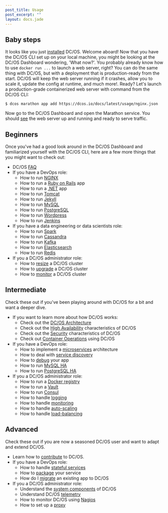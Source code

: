 ```yaml
---
post_title: Usage
post_excerpt: ""
layout: docs.jade
---
```


## Baby steps

It looks like you just [installed](https://dcos.io/install/) DC/OS. Welcome aboard! Now that you  have the DC/OS CLI set up on your local machine, you might be looking at the DC/OS Dashboard wondering, 'What now?'. You probably already know how to use `docker run ...` to launch a web server, right? You can  do the same thing with DC/OS, but with a deployment that is production-ready from the start. DC/OS will keep the web server running if it crashes, allow you to scale it, update the config at runtime, and much more!. Ready? Let's launch a production-grade containerized web server with command from the DC/OS CLI:

    $ dcos marathon app add https://dcos.io/docs/latest/usage/nginx.json

Now go to the DC/OS Dashboard and open the Marathon service. You should [see](img/usage_marathon_webserver.png) the web server up and running and ready to serve traffic.

## Beginners

Once you've had a good look around in the DC/OS Dashboard and familiarized yourself with the DC/OS CLI, here are a few more things that you might want to check out:

- DC/OS [FAQ](/usage/faq)
- If you have a DevOps role:
  - How to run [NGINX](/usage/tutorials/nginx/)
  - How to run a [Ruby on Rails](/usage/tutorials/ruby-on-rails/) app
  - How to run a [.NET](/usage/tutorials/asp-dot-net/) app
  - How to run [Tomcat](/usage/tutorials/tomcat/)
  - How to run [Jekyll](/usage/tutorials/jekyll/)
  - How to run [MySQL](/usage/tutorials/mysql/)
  - How to run [PostgreSQL](/usage/tutorials/postgres/)
  - How to run [Wordpress](/usage/tutorials/wordpress/)
  - How to run [Jenkins](/usage/tutorials/jenkins/)
- If you have a data engineering or data scientists role:
  - How to run [Spark](/usage/tutorials/spark/)
  - How to run [Cassandra](/usage/tutorials/cassandra/)
  - How to run [Kafka](/usage/tutorials/kafka/)
  - How to run [Elasticsearch](/usage/tutorials/elasticsearch/)
  - How to run [Redis](/usage/tutorials/redis/)
- If you a DC/OS administrator role:
  - How to [resize](/administration/resizing/) a DC/OS cluster
  - How to [upgrade](/administration/upgrading/) a DC/OS cluster
  - How to [monitor](/administration/monitoring/) a DC/OS cluster

## Intermediate

Check these out if you've been playing around with DC/OS for a bit and want a deeper dive.

- If you want to learn more about how DC/OS works:
  - Check out the [DC/OS Architecture](/overview/architecture/)
  - Check out the [High Availability](/overview/high-availability/) characteristics of DC/OS
  - Check out the [Security](/overview/security/) characteristics of DC/OS
  - Check out [Container Operations](/overview/container-operations/) using DC/OS
- If you have a DevOps role:
  - How to implement a [microservices](/usage/tutorials/microservices/) architecture
  - How to deal with [service discovery](/usage/tutorials/service-discovery/)
  - How to [debug](/usage/tutorials/debugging/) your app
  - How to run [MySQL HA](/usage/tutorials/mysql-ha/)
  - How to run [PostgreSQL HA](/usage/tutorials/postgres-ha/)
- If you a DC/OS administrator role:
  - How to run a [Docker registry](/usage/tutorials/docker-registry/)
  - How to run a [Vault](/usage/tutorials/vault/)
  - How to run [Consul](/usage/tutorials/consul/)
  - How to handle [logging](/usage/tutorials/logging/)
  - How to handle [monitoring](/usage/tutorials/monitoring/)
  - How to handle [auto-scaling](/usage/tutorials/autoscaling/)
  - How to handle [load-balancing](/usage/tutorials/load-balancing/)

## Advanced

Check these out if you are now a seasoned DC/OS user and want to adapt and extend DC/OS.

- Learn how to [contribute](/overview/contribution/) to DC/OS.
- If you have a DevOps role:
  - How to handle [stateful services](/usage/tutorials/stateful-services/)
  - How to [package](/usage/tutorials/packaging/) your service
  - How do I [migrate](/overview/migration/) an existing app to DC/OS
- If you a DC/OS administrator role:
  - Understand the [system components](/administration/system-components/) of DC/OS
  - Understand DC/OS [telemetry](/administration/telemetry/)
  - How to monitor DC/OS using [Nagios](/administration/monitoring/nagios/)
  - How to set up a [proxy](/administration/proxy/)
